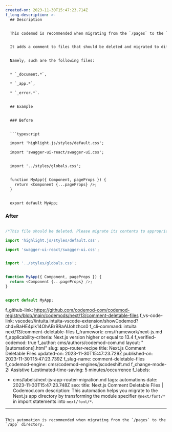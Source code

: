 ```yaml
---
created-on: 2023-11-30T15:47:23.714Z
f_long-description: >-
  ## Description


  This codemod is recommended when migrating from the `/pages` to the `/app` directory.


  It adds a comment to files that should be deleted and migrated to different files during the migration process.


  Namely, such are the following files:


  * `_document.*`,

  * `_app.*`,

  * `_error.*`.


  ## Example


  ### Before


  ```typescript

  import 'highlight.js/styles/default.css';

  import 'swagger-ui-react/swagger-ui.css';


  import '../styles/globals.css';


  function MyApp({ Component, pageProps }) {
  	return <Component {...pageProps} />;
  }


  export default MyApp;

  ```


  ### After


  ```typescript

  /*This file should be deleted. Please migrate its contents to appropriate files*/

  import 'highlight.js/styles/default.css';

  import 'swagger-ui-react/swagger-ui.css';


  import '../styles/globals.css';


  function MyApp({ Component, pageProps }) {
  	return <Component {...pageProps} />;
  }


  export default MyApp;

  ```
f_github-link: https://github.com/codemod-com/codemod-registry/blob/main/codemods/next/13/comment-deletable-files
f_vs-code-link: vscode://intuita.intuita-vscode-extension/showCodemod?chd=BaHE4pik14OhABrBRaAUohzhcs0
f_cli-command: intuita next/13/comment-deletable-files
f_framework: cms/framework/next-js.md
f_applicability-criteria: Next.js version higher or equal to 13.4
f_verified-codemod: true
f_author: cms/authors/codemod-com.md
layout: "[automations].html"
slug: app-router-recipe
title: Next.js Comment Deletable Files
updated-on: 2023-11-30T15:47:23.729Z
published-on: 2023-11-30T15:47:23.739Z
f_slug-name: comment-deletable-files
f_codemod-engine: cms/codemod-engines/jscodeshift.md
f_change-mode-2: Assistive
f_estimated-time-saving: 5 minutes/occurrence
f_labels:
  - cms/labels/next-js-app-router-migration.md
tags: automations
date: 2023-11-30T15:47:23.748Z
seo:
  title: Next.js Comment Deletable Files | Codemod.com
  description: This automation helps you migrate to the Next.js app directory by
    transforming the module specifier `@next/font/*` in import statements into
    `next/font/*`.
---
```

This automation is recommended when migrating from the `/pages` to the `/app` directory.